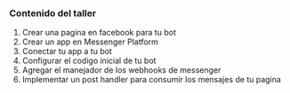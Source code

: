 ### Contenido del taller
1. Crear una pagina en facebook para tu bot
2. Crear un app en Messenger Platform
3. Conectar tu app a tu bot
4. Configurar el codigo inicial de tu bot
5. Agregar el manejador de los webhooks de messenger
6. Implementar un post handler para consumir los mensajes de tu pagina



